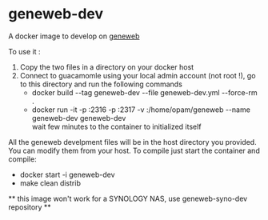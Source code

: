 # geneweb-dev
 
A docker image to develop on [geneweb](https://github.com/geneweb/geneweb)

To use it :
1. Copy the two files in a directory on your docker host
2. Connect to guacamomle using your local admin account (not root !), go to this directory and run the following commands
   * docker build --tag geneweb-dev --file geneweb-dev.yml --force-rm .
   * docker run -it -p <a host port>:2316 -p <a host port>:2317 -v <a host directory>:/home/opam/geneweb --name geneweb-dev geneweb-dev<br>
     wait few minutes to the container to initialized itself

All the geneweb develpment files will be in the host directory you provided. You can modify them from your host.
To compile just start the container and compile:
* docker start -i geneweb-dev
* make clean distrib

** this image won't work for a SYNOLOGY NAS, use geneweb-syno-dev repository **

